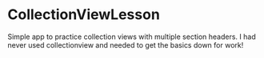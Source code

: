 # CollectionViewLesson

Simple app to practice collection views with multiple section headers.  I had never used collectionview and needed to get the basics down for work!
